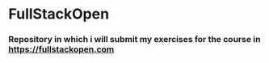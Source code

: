 # FullStackOpen

### Repository in which i will submit my exercises for the course in https://fullstackopen.com 
